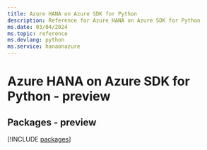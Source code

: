 ```yaml
---
title: Azure HANA on Azure SDK for Python
description: Reference for Azure HANA on Azure SDK for Python
ms.date: 03/04/2024
ms.topic: reference
ms.devlang: python
ms.service: hanaonazure
---
```

# Azure HANA on Azure SDK for Python - preview
## Packages - preview
[!INCLUDE [packages](hana-on-azure-index.md)]